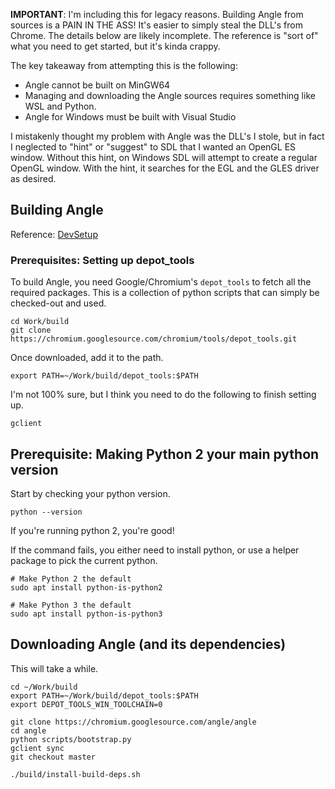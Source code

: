 **IMPORTANT**: I'm including this for legacy reasons. Building Angle from sources is a PAIN IN THE ASS!
It's easier to simply steal the DLL's from Chrome. The details below are likely incomplete. The reference is
"sort of" what you need to get started, but it's kinda crappy.

The key takeaway from attempting this is the following:

* Angle cannot be built on MinGW64
* Managing and downloading the Angle sources requires something like WSL and Python.
* Angle for Windows must be built with Visual Studio

I mistakenly thought my problem with Angle was the DLL's I stole, but in fact I neglected to "hint" or
"suggest" to SDL that I wanted an OpenGL ES window. Without this hint, on Windows SDL will attempt to
create a regular OpenGL window. With the hint, it searches for the EGL and the GLES driver as desired.

## Building Angle
Reference: [DevSetup](https://github.com/google/angle/blob/master/doc/DevSetup.md)

### Prerequisites: Setting up depot_tools
To build Angle, you need Google/Chromium's `depot_tools` to fetch all the required packages. This is a collection of python scripts that can simply be checked-out and used.

```
cd Work/build
git clone https://chromium.googlesource.com/chromium/tools/depot_tools.git
```

Once downloaded, add it to the path.

```
export PATH=~/Work/build/depot_tools:$PATH
```

I'm not 100% sure, but I think you need to do the following to finish setting up.

```
gclient
```

## Prerequisite: Making Python 2 your main python version
Start by checking your python version.

```
python --version
```

If you're running python 2, you're good!

If the command fails, you either need to install python, or use a helper package to pick the current python.

```
# Make Python 2 the default
sudo apt install python-is-python2

# Make Python 3 the default
sudo apt install python-is-python3
```

## Downloading Angle (and its dependencies)
This will take a while.

```
cd ~/Work/build
export PATH=~/Work/build/depot_tools:$PATH
export DEPOT_TOOLS_WIN_TOOLCHAIN=0

git clone https://chromium.googlesource.com/angle/angle
cd angle
python scripts/bootstrap.py
gclient sync
git checkout master

./build/install-build-deps.sh
```
